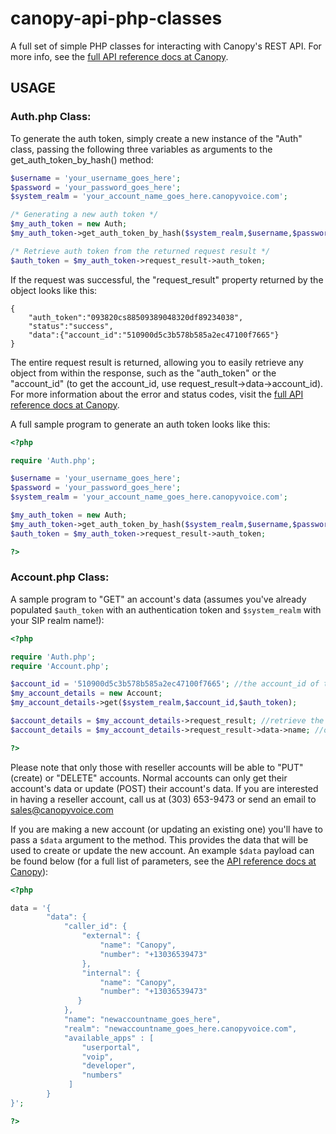 canopy-api-php-classes
======================

A full set of simple PHP classes for interacting with Canopy's REST API. For more info, see the [full API reference docs at 
Canopy](http://canopyvoice.com/docs/api.php).

## USAGE

### Auth.php Class:

To generate the auth token, simply create a new instance of the "Auth" class, passing the following three variables as arguments 
to the get_auth_token_by_hash() method: 

```php
$username = 'your_username_goes_here';
$password = 'your_password_goes_here';
$system_realm = 'your_account_name_goes_here.canopyvoice.com';
```

```php
/* Generating a new auth token */
$my_auth_token = new Auth;
$my_auth_token->get_auth_token_by_hash($system_realm,$username,$password);

/* Retrieve auth token from the returned request result */
$auth_token = $my_auth_token->request_result->auth_token;
```

If the request was successful, the "request_result" property returned by the object looks like this:

```
{
    "auth_token":"093820cs88509389048320df89234038",
    "status":"success",
    "data":{"account_id":"510900d5c3b578b585a2ec47100f7665"}
}
```

The entire request result is returned, allowing you to easily retrieve any object from within the
response, such as the "auth_token" or the "account_id" (to get the account_id, use request_result->data->account_id). For more 
information about the error and status codes, visit the [full API reference docs at Canopy](http://canopyvoice.com/docs/api.php).

A full sample program to generate an auth token looks like this:

```php
<?php

require 'Auth.php';

$username = 'your_username_goes_here';
$password = 'your_password_goes_here';
$system_realm = 'your_account_name_goes_here.canopyvoice.com';

$my_auth_token = new Auth;
$my_auth_token->get_auth_token_by_hash($system_realm,$username,$password);
$auth_token = $my_auth_token->request_result->auth_token;

?>
```

### Account.php Class:

A sample program to "GET" an account's data (assumes you've already populated ```$auth_token``` with an authentication token and
```$system_realm``` with your SIP realm name!):

```php
<?php

require 'Auth.php';
require 'Account.php';

$account_id = '510900d5c3b578b585a2ec47100f7665'; //the account_id of the account you wish to retrieve
$my_account_details = new Account;
$my_account_details->get($system_realm,$account_id,$auth_token);

$account_details = $my_account_details->request_result; //retrieve the whole request result
$account_details = $my_account_details->request_result->data->name; //or retrieve the account name, etc.

?>
```

Please note that only those with reseller accounts will be able to "PUT" (create) or "DELETE" accounts. Normal accounts can only
get their account's data or update (POST) their account's data. If you are interested in having a reseller account, call us 
at (303) 653-9473 or send an email to sales@canopyvoice.com

If you are making a new account (or updating an existing one) you'll have to pass a ```$data``` argument to the method. This 
provides the data that will be used to create or update the new account. An example ```$data``` payload can be found below (for a
full list of parameters, see the [ API reference docs at Canopy](http://canopyvoice.com/docs/api.php)):

```php
<?php

data = '{
        "data": { 
            "caller_id": { 
                "external": { 
                    "name": "Canopy",
                    "number": "+13036539473"
                },
                "internal": { 
                    "name": "Canopy",
                    "number": "+13036539473"
               }
            },
            "name": "newaccountname_goes_here",
            "realm": "newaccountname_goes_here.canopyvoice.com",
            "available_apps" : [
                "userportal", 
                "voip",
                "developer",
                "numbers"
             ]
        }
}';

?>
```
